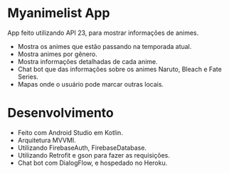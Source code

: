 # Myanimelist App
App feito utilizando API 23, para mostrar informações de animes.

- Mostra os animes que estão passando na temporada atual.
- Mostra animes por gênero.
- Mostra informações detalhadas de cada anime.
- Chat bot que das informações sobre os animes Naruto, Bleach e Fate Series.
- Mapas onde o usuário pode marcar outras locais.

# Desenvolvimento
- Feito com Android Studio em Kotlin.
- Arquitetura MVVMI.
- Utilizando FirebaseAuth, FirebaseDatabase.
- Utilizando Retrofit e gson para fazer as requisições.
- Chat bot com DialogFlow, e hospedado no Heroku.
